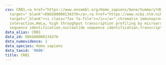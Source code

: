```yaml
---
csv: CRB1,<a href="https://www.ensembl.org/Homo_sapiens/Gene/Summary?db=core;g=ENSG00000134376"
  target="_blank">ENSG00000134376</a>,<a href="https://www.ncbi.nlm.nih.gov/pubmed/17216044"
  target="_blank"><i class="fas fa-file"></i></a>",chromatin immunoprecipitation assay,direct
  interaction,HeLa, high throughput transcription profiling by microarray,nucleotide
  sequence identification,nucleotide sequence identification,transcriptional regulation,
data_alias: CRB1
data_id: ENSG00000134376
data_numevidence: 1
data_species: Homo sapiens
data_taxid: '9606'
title: CRB1
---
```

